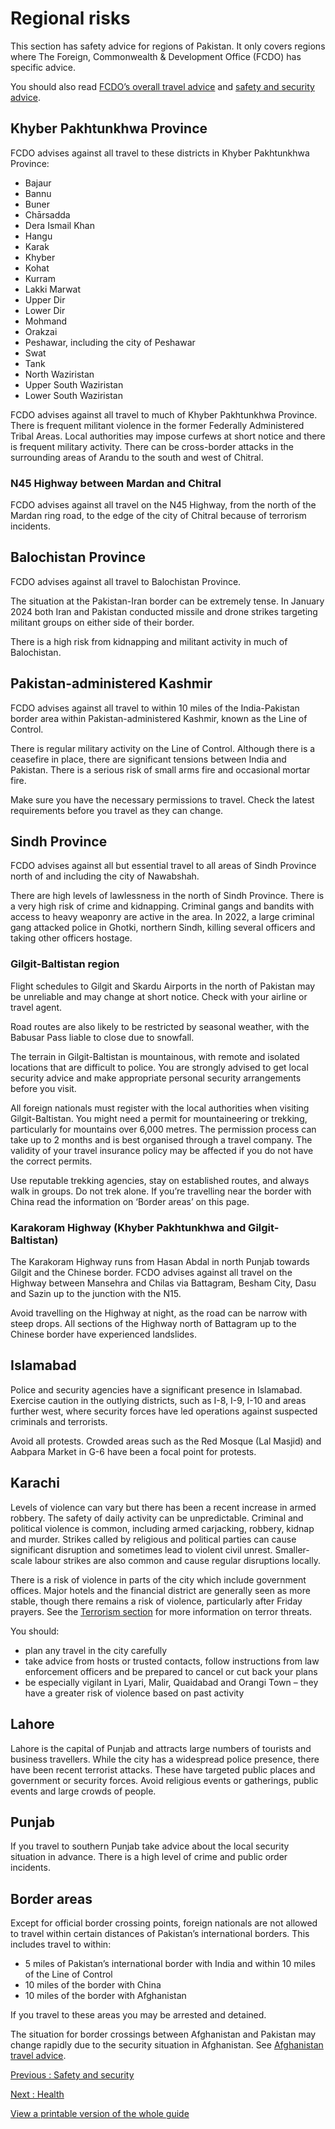 # Regional risks

This section has safety advice for regions of Pakistan. It only covers regions where The Foreign, Commonwealth & Development Office (FCDO) has specific advice.

You should also read [FCDO’s overall travel advice](/foreign-travel-advice/pakistan/warnings-and-insurance) and [safety and security advice](/foreign-travel-advice/pakistan/safety-and-security).

## Khyber Pakhtunkhwa Province

FCDO advises against all travel to these districts in Khyber Pakhtunkhwa Province:

* Bajaur
* Bannu
* Buner
* Chārsadda
* Dera Ismail Khan
* Hangu
* Karak
* Khyber
* Kohat
* Kurram
* Lakki Marwat
* Upper Dir
* Lower Dir
* Mohmand
* Orakzai
* Peshawar, including the city of Peshawar
* Swat
* Tank
* North Waziristan
* Upper South Waziristan
* Lower South Waziristan

FCDO advises against all travel to much of Khyber Pakhtunkhwa Province. There is frequent militant violence in the former Federally Administered Tribal Areas. Local authorities may impose curfews at short notice and there is frequent military activity. There can be cross-border attacks in the surrounding areas of Arandu to the south and west of Chitral.

### N45 Highway between Mardan and Chitral

FCDO advises against all travel on the N45 Highway, from the north of the Mardan ring road, to the edge of the city of Chitral because of terrorism incidents.

## Balochistan Province

FCDO advises against all travel to Balochistan Province.

The situation at the Pakistan-Iran border can be extremely tense. In January 2024 both Iran and Pakistan conducted missile and drone strikes targeting militant groups on either side of their border.

There is a high risk from kidnapping and militant activity in much of Balochistan.

## Pakistan-administered Kashmir

FCDO advises against all travel to within 10 miles of the India-Pakistan border area within Pakistan-administered Kashmir, known as the Line of Control.

There is regular military activity on the Line of Control. Although there is a ceasefire in place, there are significant tensions between India and Pakistan. There is a serious risk of small arms fire and occasional mortar fire.

Make sure you have the necessary permissions to travel. Check the latest requirements before you travel as they can change.

## Sindh Province

FCDO advises against all but essential travel to all areas of Sindh Province north of and including the city of Nawabshah.

There are high levels of lawlessness in the north of Sindh Province. There is a very high risk of crime and kidnapping. Criminal gangs and bandits with access to heavy weaponry are active in the area. In 2022, a large criminal gang attacked police in Ghotki, northern Sindh, killing several officers and taking other officers hostage.

### Gilgit-Baltistan region

Flight schedules to Gilgit and Skardu Airports in the north of Pakistan may be unreliable and may change at short notice. Check with your airline or travel agent.

Road routes are also likely to be restricted by seasonal weather, with the Babusar Pass liable to close due to snowfall.

The terrain in Gilgit-Baltistan is mountainous, with remote and isolated locations that are difficult to police. You are strongly advised to get local security advice and make appropriate personal security arrangements before you visit.

All foreign nationals must register with the local authorities when visiting Gilgit-Baltistan. You might need a permit for mountaineering or trekking, particularly for mountains over 6,000 metres. The permission process can take up to 2 months and is best organised through a travel company. The validity of your travel insurance policy may be affected if you do not have the correct permits.

Use reputable trekking agencies, stay on established routes, and always walk in groups. Do not trek alone. If you’re travelling near the border with China read the information on ‘Border areas’ on this page.

### Karakoram Highway (Khyber Pakhtunkhwa and Gilgit-Baltistan)

The Karakoram Highway runs from Hasan Abdal in north Punjab towards Gilgit and the Chinese border. FCDO advises against all travel on the Highway between Mansehra and Chilas via Battagram, Besham City, Dasu and Sazin up to the junction with the N15.

Avoid travelling on the Highway at night, as the road can be narrow with steep drops. All sections of the Highway north of Battagram up to the Chinese border have experienced landslides.

## Islamabad

Police and security agencies have a significant presence in Islamabad. Exercise caution in the outlying districts, such as I-8, I-9, I-10 and areas further west, where security forces have led operations against suspected criminals and terrorists.

Avoid all protests. Crowded areas such as the Red Mosque (Lal Masjid) and Aabpara Market in G-6 have been a focal point for protests.

## Karachi

Levels of violence can vary but there has been a recent increase in armed robbery. The safety of daily activity can be unpredictable. Criminal and political violence is common, including armed carjacking, robbery, kidnap and murder. Strikes called by religious and political parties can cause significant disruption and sometimes lead to violent civil unrest. Smaller-scale labour strikes are also common and cause regular disruptions locally.

There is a risk of violence in parts of the city which include government offices. Major hotels and the financial district are generally seen as more stable, though there remains a risk of violence, particularly after Friday prayers. See the [Terrorism section](https://www.gov.uk/foreign-travel-advice/pakistan/safety-and-security#terrorism) for more information on terror threats.

You should:

* plan any travel in the city carefully
* take advice from hosts or trusted contacts, follow instructions from law enforcement officers and be prepared to cancel or cut back your plans
* be especially vigilant in Lyari, Malir, Quaidabad and Orangi Town – they have a greater risk of violence based on past activity

## Lahore

Lahore is the capital of Punjab and attracts large numbers of tourists and business travellers. While the city has a widespread police presence, there have been recent terrorist attacks. These have targeted public places and government or security forces. Avoid religious events or gatherings, public events and large crowds of people.

## Punjab

If you travel to southern Punjab take advice about the local security situation in advance. There is a high level of crime and public order incidents.

## Border areas

Except for official border crossing points, foreign nationals are not allowed to travel within certain distances of Pakistan’s international borders. This includes travel to within:

* 5 miles of Pakistan’s international border with India and within 10 miles of the Line of Control
* 10 miles of the border with China
* 10 miles of the border with Afghanistan

If you travel to these areas you may be arrested and detained.

The situation for border crossings between Afghanistan and Pakistan may change rapidly due to the security situation in Afghanistan. See [Afghanistan travel advice](/foreign-travel-advice/afghanistan).

[Previous
:
Safety and security](/foreign-travel-advice/pakistan/safety-and-security)

[Next
:
Health](/foreign-travel-advice/pakistan/health)

[View a printable version of the whole guide](/foreign-travel-advice/pakistan/print)